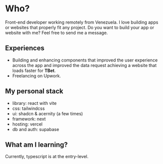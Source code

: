 # Who?
Front-end developer working remotely from Venezuela. I love building apps or websites that properly fit any project.
Do you want to build your app or website with me? Feel free to send me a message.
 
## Experiences
* Building and enhancing components that improved the user experience across the app and improved the data request achieving a website that loads faster for **TBet**. 
* Freelancing on Upwork.

## My personal stack
- library: react with vite
- css: tailwindcss
- ui: shadcn & acernity (a few times)
- framework: next
- hosting: vercel
- db and auth: supabase

## What am I learning?
Currently, typescript is at the entry-level.

<!---
Dazzae-exe/Dazzae-exe is a ✨ special ✨ repository because its `README.md` (this file) appears on your GitHub profile.
You can click the Preview link to take a look at your changes.
--->
